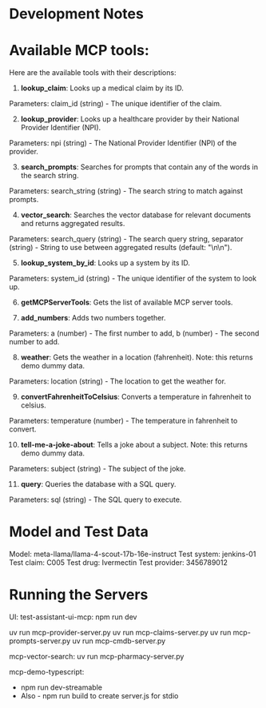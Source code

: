 # Development Notes

# Available MCP tools:

Here are the available tools with their descriptions:

1. **lookup_claim**: Looks up a medical claim by its ID.

Parameters: claim_id (string) - The unique identifier of the claim.

2. **lookup_provider**: Looks up a healthcare provider by their National Provider Identifier (NPI).

Parameters: npi (string) - The National Provider Identifier (NPI) of the provider.

3. **search_prompts**: Searches for prompts that contain any of the words in the search string.

Parameters: search_string (string) - The search string to match against prompts.

4. **vector_search**: Searches the vector database for relevant documents and returns aggregated results.

Parameters: search_query (string) - The search query string, separator (string) - String to use between aggregated results (default: "\n\n").

5. **lookup_system_by_id**: Looks up a system by its ID.

Parameters: system_id (string) - The unique identifier of the system to look up.

6. **getMCPServerTools**: Gets the list of available MCP server tools.

7. **add_numbers**: Adds two numbers together.

Parameters: a (number) - The first number to add, b (number) - The second number to add.

8. **weather**: Gets the weather in a location (fahrenheit). Note: this returns demo dummy data.

Parameters: location (string) - The location to get the weather for. 

9. **convertFahrenheitToCelsius**: Converts a temperature in fahrenheit to celsius.

Parameters: temperature (number) - The temperature in fahrenheit to convert.

10. **tell-me-a-joke-about**: Tells a joke about a subject. Note: this returns demo dummy data.

Parameters: subject (string) - The subject of the joke.

11. **query**: Queries the database with a SQL query.

Parameters: sql (string) - The SQL query to execute.


# Model and Test Data

Model: meta-llama/llama-4-scout-17b-16e-instruct
Test system: jenkins-01
Test claim: C005
Test drug: Ivermectin
Test provider: 3456789012


# Running the Servers

UI: test-assistant-ui-mcp: npm run dev

uv run mcp-provider-server.py
uv run mcp-claims-server.py
uv run mcp-prompts-server.py
uv run mcp-cmdb-server.py

mcp-vector-search: uv run mcp-pharmacy-server.py

mcp-demo-typescript:  
- npm run dev-streamable
- Also - npm run build to create server.js for stdio

